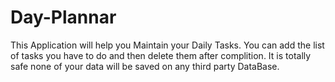 # Day-Plannar
 This Application will help you Maintain your Daily Tasks. You can add the list of tasks you have to do and then delete them after complition. It is totally safe none of your data will be saved on any third party DataBase.
